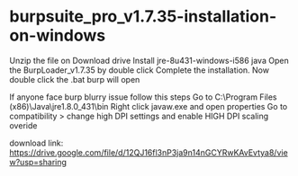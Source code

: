 # burpsuite_pro_v1.7.35-installation-on-windows

Unzip the file on Download drive
Install jre-8u431-windows-i586 java
Open the BurpLoader_v1.7.35 by double click
Complete the installation.
Now double click the .bat burp will open


If anyone face burp blurry issue follow this steps
Go to C:\Program Files (x86)\Java\jre1.8.0_431\bin
Right click javaw.exe and open properties
Go to compatibility > change high DPI settings and enable HIGH DPI scaling overide

download link: https://drive.google.com/file/d/12QJ16fl3nP3ja9n14nGCYRwKAvEvtya8/view?usp=sharing



